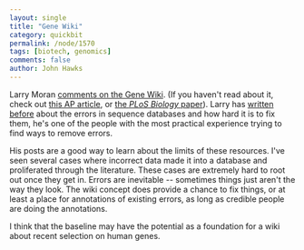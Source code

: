 ```yaml
---
layout: single 
title: "Gene Wiki" 
category: quickbit
permalink: /node/1570
tags: [biotech, genomics] 
comments: false 
author: John Hawks 
---
```


Larry Moran <a href="http://sandwalk.blogspot.com/2008/07/gene-wiki.html">comments on the Gene Wiki</a>. (If you haven't read about it, check out <a href="http://www.msnbc.msn.com/id/25621634/">this AP article</a>, or <a href="http://dx.doi.org/10.1371/journal.pbio.0060175">the <i>PLoS Biology</i> paper</a>). Larry has <a href="http://sandwalk.blogspot.com/2008/06/errors-in-sequence-databases.html">written before</a> about the errors in sequence databases and how hard it is to fix them, he's one of the people with the most practical experience trying to find ways to remove errors. 

His posts are a good way to learn about the limits of these resources. I've seen several cases where incorrect data made it into a database and proliferated through the literature. These cases are extremely hard to root out once they get in. Errors are inevitable -- sometimes things just aren't the way they look. The wiki concept does provide a chance to fix things, or at least a place for annotations of existing errors, as long as credible people are doing the annotations. 

I think that the baseline may have the potential as a foundation for a wiki about recent selection on human genes. 

